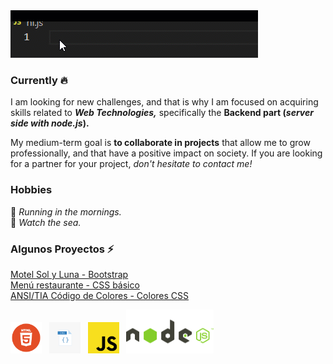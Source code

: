 <img src="hi.gif">

### Currently 🔥

I am looking for new challenges, and that is why I am focused on acquiring skills related to _**Web Technologies,**_ specifically the **Backend part (_server side with node.js_).**

My medium-term goal is **to collaborate in projects** that allow me to grow professionally, and that have a positive impact on society. If you are looking for a partner for your project, _don't hesitate to contact me!_

### Hobbies

:running: _Running in the mornings._ 
<br>
:blue_heart: _Watch the sea._ 

### Algunos Proyectos ⚡
[Motel Sol y Luna - Bootstrap](https://www.motelsolyluna.net/)
<br>
[Menú restaurante - CSS básico](https://random-projects-portafolio-x6qw.vercel.app/)
<br>
[ANSI/TIA Código de Colores - Colores CSS](https://random-projects-portafolio.vercel.app/)

<img src="html-logo.png" style="width:50px"><span>&nbsp;&nbsp;&nbsp;</span><img src="css-logo.png" style="width:50px"><span>&nbsp;&nbsp;&nbsp;</span><img src="javascript-logo.png" style="width:50px"><span>&nbsp;&nbsp;&nbsp;</span><img src="node-js-logo.png" style="width:140px">
